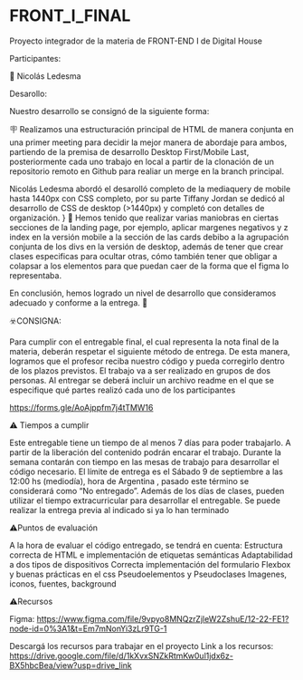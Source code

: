 # FRONT_I_FINAL
Proyecto integrador de la materia de FRONT-END I de Digital House

Participantes:

🪪 Nicolás Ledesma 

Desarollo:

Nuestro desarrollo se consignó de la siguiente forma:

🪧 Realizamos una estructuración principal de HTML de manera conjunta en una primer meeting para decidir la mejor manera de abordaje para ambos, partiendo de la premisa de desarrollo Desktop First/Mobile Last, posteriormente cada uno trabajo en local a partir de la clonación de un repositorio remoto en Github para realiar un merge en la branch principal.

Nicolás Ledesma abordó el desarolló completo de la mediaquery de mobile hasta 1440px con CSS completo, por su parte Tiffany Jordan se dedicó al desarrollo de CSS de desktop (>1440px) y completó con detalles de organización. 
}
🧪 Hemos tenido que realizar varias maniobras en ciertas secciones de la landing page, por ejemplo, aplicar margenes negativos y z index en la versión mobile a la sección de las cards debibo a la agrupación conjunta de los divs en la versión de desktop, además de tener que crear clases especificas para ocultar otras, cómo también tener que obligar a colapsar a los elementos para que puedan caer de la forma que el figma lo representaba.

En conclusión, hemos logrado un nivel de desarrollo que consideramos adecuado y conforme a la entrega. 🫡


☣️CONSIGNA:

Para cumplir con el entregable final, el cual representa la nota final de la materia, deberán respetar el siguiente método de entrega. De esta manera, logramos que el profesor reciba nuestro código y pueda corregirlo dentro de los plazos previstos.
El trabajo va a ser realizado en grupos de dos personas. Al entregar se deberá incluir un archivo readme en el que se especifique qué partes realizó cada uno de los participantes

https://forms.gle/AoAjppfm7j4tTMW16


⚠️ Tiempos a cumplir

Este entregable tiene un tiempo de al menos 7 días para poder trabajarlo.
A partir de la liberación del contenido podrán encarar el trabajo.
Durante la semana contarán con tiempo en las mesas de trabajo para desarrollar el código necesario.
El límite de entrega es el Sábado 9 de septiembre a las 12:00 hs (mediodía), hora de Argentina , pasado este término se considerará como “No entregado”.
Además de los días de clases, pueden utilizar el tiempo extracurricular para desarrollar el entregable.
Se puede realizar la entrega previa al indicado si ya lo han terminado


⚠️Puntos de evaluación

A la hora de evaluar el código entregado, se tendrá en cuenta:
Estructura correcta de HTML e implementación de etiquetas semánticas
Adaptabilidad a dos tipos de dispositivos
Correcta implementación del formulario
Flexbox y buenas prácticas en el css
Pseudoelementos y Pseudoclases
Imagenes, iconos, fuentes, background

⚠️Recursos

Figma:
https://www.figma.com/file/9vpyo8MNQzrZjleW2ZshuE/12-22-FE1?node-id=0%3A1&t=Em7mNonYi3zLr9TG-1

Descargá los recursos para trabajar en el proyecto
Link a los recursos:
https://drive.google.com/file/d/1kXvxSNZkRtmKw0ul1jdx6z-BX5hbcBea/view?usp=drive_link

